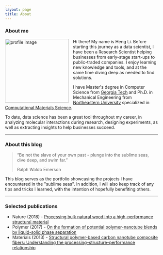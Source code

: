 ```yaml
---
layout: page
title: About
---
```

### About me
<div>
<img style="float: left; width: 15em; margin-right: 1em" src="{{site.baseurl}}/assets/img/about/profile.png" alt="profile image"/>
</div>
<p>
  Hi there! My name is Heng Li. Before starting this journey as a data scientist, I have been a Research Scientist helping businesses from early-stage start-ups to public-traded companies. I enjoy learning new knowledge and tools, and at the same time diving deep as needed to find solutions.
</p>
<p>
  I have Master's degree in Computer Science from <a href="https://www.gatech.edu/" target="_blank">Georgia Tech</a> and Ph.D. in Mechanical Engineering from <a href="https://www.northeastern.edu/" target="_blank">Northeastern University</a> specialized in <a href="https://en.wikipedia.org/wiki/Computational_materials_science" target="_blank">Computational Materials Science</a>. 
</p>

<p>
  To date, data science has been a great tool throughout my career, in analyzing molecular interactions during research, designing experiments, as well as extracting insights to help businesses succeed.
</p>

---

### About this blog

>“Be not the slave of your own past - plunge into the sublime seas, dive deep, and swim far.”
>
>Ralph Waldo Emerson

This blog serves as the portfolio showcasing the projects I have encountered in the "sublime seas". In addition, I will also keep track of any tips and tricks I learned, with the intention of hopefully benefiting others.

---

### Selected publications
* Nature (2018) - <a href="https://www.nature.com/articles/nature25476" target="_blank">Processing bulk natural wood into a high-performance structural material</a>
* Polymer (2017) - <a href="https://www.sciencedirect.com/science/article/abs/pii/S0032386117310005" target="_blank">On the formation of potential polymer-nanotube blends by liquid-solid phase separation</a>
* Materials (2013) - <a href="https://www.mdpi.com/1996-1944/6/6/2543" target="_blank">Structural polymer-based carbon nanotube composite fibers: Understanding the processing–structure–performance relationship</a>
